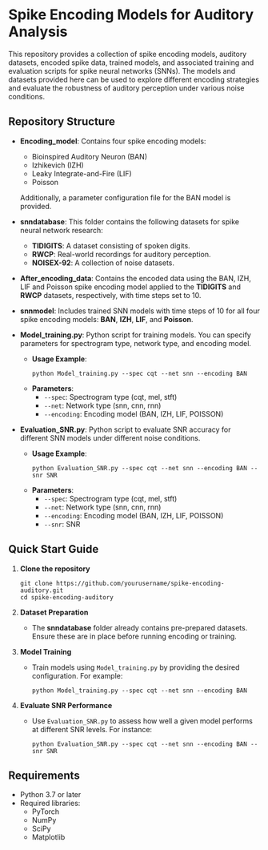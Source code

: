 # Spike Encoding Models for Auditory Analysis

This repository provides a collection of spike encoding models, auditory datasets, encoded spike data, trained models, and associated training and evaluation scripts for spike neural networks (SNNs). The models and datasets provided here can be used to explore different encoding strategies and evaluate the robustness of auditory perception under various noise conditions.

## Repository Structure

- **Encoding_model**: Contains four spike encoding models: 
  - Bioinspired Auditory Neuron (BAN)
  - Izhikevich (IZH)
  - Leaky Integrate-and-Fire (LIF)
  - Poisson 

  Additionally, a parameter configuration file for the BAN model is provided.

- **snndatabase**: This folder contains the following datasets for spike neural network research:
  - **TIDIGITS**: A dataset consisting of spoken digits.
  - **RWCP**: Real-world recordings for auditory perception.
  - **NOISEX-92**: A collection of noise datasets.

- **After_encoding_data**: Contains the encoded data using the BAN, IZH, LIF and Poisson spike encoding model applied to the **TIDIGITS** and **RWCP** datasets, respectively, with time steps set to 10.

- **snnmodel**: Includes trained SNN models with time steps of 10 for all four spike encoding models: **BAN**, **IZH**, **LIF**, and **Poisson**.

- **Model_training.py**: Python script for training models. You can specify parameters for spectrogram type, network type, and encoding model.
  - **Usage Example**:
    ```
    python Model_training.py --spec cqt --net snn --encoding BAN
    ```
  - **Parameters**:
    - `--spec`: Spectrogram type (cqt, mel, stft)
    - `--net`: Network type (snn, cnn, rnn)
    - `--encoding`: Encoding model (BAN, IZH, LIF, POISSON)

- **Evaluation_SNR.py**: Python script to evaluate SNR accuracy for different SNN models under different noise conditions.
  - **Usage Example**:
    ```
    python Evaluation_SNR.py --spec cqt --net snn --encoding BAN --snr SNR
    ```
  - **Parameters**:
    - `--spec`: Spectrogram type (cqt, mel, stft)
    - `--net`: Network type (snn, cnn, rnn)
    - `--encoding`: Encoding model (BAN, IZH, LIF, POISSON)
    - `--snr`: SNR

## Quick Start Guide

1. **Clone the repository**
    ```
    git clone https://github.com/yourusername/spike-encoding-auditory.git
    cd spike-encoding-auditory
    ```

2. **Dataset Preparation**
   - The **snndatabase** folder already contains pre-prepared datasets. Ensure these are in place before running encoding or training.

3. **Model Training**
   - Train models using `Model_training.py` by providing the desired configuration. For example:
     ```
     python Model_training.py --spec cqt --net snn --encoding BAN
     ```

4. **Evaluate SNR Performance**
   - Use `Evaluation_SNR.py` to assess how well a given model performs at different SNR levels. For instance:
     ```
     python Evaluation_SNR.py --spec cqt --net snn --encoding BAN --snr SNR
     ```

## Requirements
- Python 3.7 or later
- Required libraries:
  - PyTorch
  - NumPy
  - SciPy
  - Matplotlib


